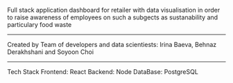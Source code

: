 Full stack application dashboard for retailer with data visualisation in order to raise awareness of employees on such a subgects as sustanability and particulary food waste

------

Created by Team of developers and data scientiests: Irina Baeva, Behnaz Derakhshani and Soyoon Choi


-------
Tech Stack
Frontend: React
Backend: Node
DataBase: PostgreSQL